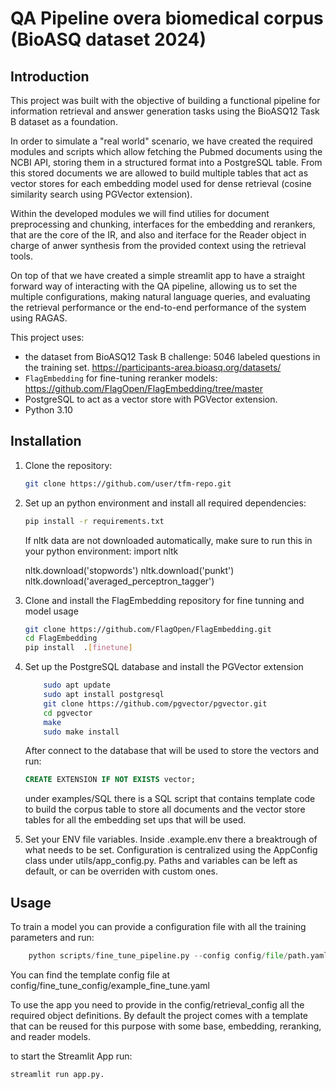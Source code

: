 # QA Pipeline overa biomedical corpus (BioASQ dataset 2024)

## Introduction

This project was built with the objective of building a functional pipeline 
for information retrieval and answer generation tasks using the BioASQ12 Task B dataset as a foundation.

In order to simulate a "real world" scenario, we have created the required modules and scripts which allow fetching the Pubmed documents using the 
NCBI API, storing them in a structured format into a PostgreSQL table. From this stored documents we are allowed to build multiple tables that
act as vector stores for each embedding model used for dense retrieval (cosine similarity search using PGVector extension).

Within the developed modules we will find utilies for document preprocessing and chunking, interfaces for the embedding and rerankers, that are the 
core of the IR, and also and iterface for the Reader object in charge of anwer synthesis from the provided context using the retrieval tools.

On top of that we have created a simple streamlit app to have a straight forward way of interacting with the QA pipeline, allowing us to set the multiple configurations, making natural language queries, and evaluating the retrieval performance or the end-to-end performance of the system using RAGAS.


This project uses:
- the dataset from BioASQ12 Task B challenge: 5046 labeled questions in the training set. https://participants-area.bioasq.org/datasets/
- `FlagEmbedding` for fine-tuning reranker models: https://github.com/FlagOpen/FlagEmbedding/tree/master
- PostgreSQL to act as a vector store with PGVector extension.
- Python 3.10

## Installation

1. Clone the repository:

   ```bash
   git clone https://github.com/user/tfm-repo.git

   ```

2. Set up an python environment and install all required dependencies:
    ```bash
    pip install -r requirements.txt
     ```
    If nltk data are not downloaded automatically, make sure to run this in your python environment:
    import nltk

    nltk.download('stopwords')
    nltk.download('punkt')
    nltk.download('averaged_perceptron_tagger')

3. Clone and install the FlagEmbedding repository for fine tunning and model usage
    ```bash
    git clone https://github.com/FlagOpen/FlagEmbedding.git
    cd FlagEmbedding
    pip install  .[finetune]
     ```

4. Set up the PostgreSQL database and install the PGVector extension
    ```bash
        sudo apt update
        sudo apt install postgresql
        git clone https://github.com/pgvector/pgvector.git
        cd pgvector
        make
        sudo make install
    ```
    After connect to the database that will be used to store the vectors and run:
    ```sql
    CREATE EXTENSION IF NOT EXISTS vector;
    ```
    under examples/SQL there is a SQL script that contains template code to build the 
    corpus table to store all documents and the vector store tables for all the embedding set ups that will be used.

5. Set your ENV file variables. Inside .example.env there a breaktrough of what needs to be set.
   Configuration is centralized using the AppConfig class under utils/app_config.py. Paths and variables can be left as default, or can be overriden with custom ones.




## Usage

To train a model you can provide a configuration file with all the training parameters and run:
```python
    python scripts/fine_tune_pipeline.py --config config/file/path.yaml --steps hn_mine score train (any or all of them can be triggered)
```
 You can find the template config file at config/fine_tune_config/example_fine_tune.yaml

 To use the app you need to provide in the config/retrieval_config all the required object definitions. By default the project comes with a template that can be reused for this purpose with some base, embedding, reranking, and reader models.

to start the Streamlit App run: 
```bash
streamlit run app.py.
```
